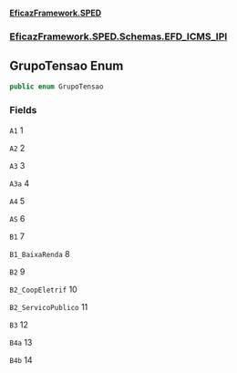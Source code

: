 #### [EficazFramework.SPED](EficazFrameworkSPED.md 'EficazFramework SPED')
### [EficazFramework.SPED.Schemas.EFD_ICMS_IPI](EficazFramework.SPED.Schemas.EFD_ICMS_IPI.md 'EficazFramework.SPED.Schemas.EFD_ICMS_IPI')

## GrupoTensao Enum

```csharp
public enum GrupoTensao
```
### Fields

<a name='EficazFramework.SPED.Schemas.EFD_ICMS_IPI.GrupoTensao.A1'></a>

`A1` 1

<a name='EficazFramework.SPED.Schemas.EFD_ICMS_IPI.GrupoTensao.A2'></a>

`A2` 2

<a name='EficazFramework.SPED.Schemas.EFD_ICMS_IPI.GrupoTensao.A3'></a>

`A3` 3

<a name='EficazFramework.SPED.Schemas.EFD_ICMS_IPI.GrupoTensao.A3a'></a>

`A3a` 4

<a name='EficazFramework.SPED.Schemas.EFD_ICMS_IPI.GrupoTensao.A4'></a>

`A4` 5

<a name='EficazFramework.SPED.Schemas.EFD_ICMS_IPI.GrupoTensao.AS'></a>

`AS` 6

<a name='EficazFramework.SPED.Schemas.EFD_ICMS_IPI.GrupoTensao.B1'></a>

`B1` 7

<a name='EficazFramework.SPED.Schemas.EFD_ICMS_IPI.GrupoTensao.B1_BaixaRenda'></a>

`B1_BaixaRenda` 8

<a name='EficazFramework.SPED.Schemas.EFD_ICMS_IPI.GrupoTensao.B2'></a>

`B2` 9

<a name='EficazFramework.SPED.Schemas.EFD_ICMS_IPI.GrupoTensao.B2_CoopEletrif'></a>

`B2_CoopEletrif` 10

<a name='EficazFramework.SPED.Schemas.EFD_ICMS_IPI.GrupoTensao.B2_ServicoPublico'></a>

`B2_ServicoPublico` 11

<a name='EficazFramework.SPED.Schemas.EFD_ICMS_IPI.GrupoTensao.B3'></a>

`B3` 12

<a name='EficazFramework.SPED.Schemas.EFD_ICMS_IPI.GrupoTensao.B4a'></a>

`B4a` 13

<a name='EficazFramework.SPED.Schemas.EFD_ICMS_IPI.GrupoTensao.B4b'></a>

`B4b` 14